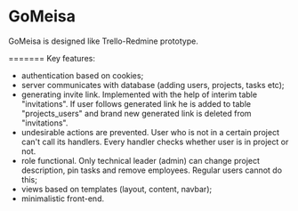 # GoMeisa

GoMeisa is designed like Trello-Redmine prototype.
 
=======
Key features:
- authentication based on cookies;
- server communicates with database (adding users, projects, tasks etc);
- generating invite link. Implemented with the help of interim table "invitations". If user follows generated link
he is added to table "projects_users" and brand new generated link is deleted from "invitations".
- undesirable actions are prevented. User who is not in a certain project can't call its handlers. Every handler checks whether
user is in project or not.
- role functional. Only technical leader (admin) can change project description, pin tasks and remove employees. 
Regular users cannot do this;
- views based on templates (layout, content, navbar);
- minimalistic front-end.
